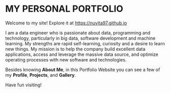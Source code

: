 # MY PERSONAL PORTFOLIO

Welcome to my site! Explore it at https://nuvita97.github.io

I am a data engineer who is passionate about data, programming and technology, particularly in big data, software development and machine learning. My strengths are rapid self-learning, curiosity and a desire to learn new things. My mission is to help the company build excellent data applications, access and leverage the massive data source, and optimize operating processes with new software and technologies.
 
Besides knowing **About Me**, in this Portfolio Website you can see a few of my **Profile**, **Projects**, and **Gallery**.

Have fun visiting!
